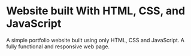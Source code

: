 # Website built With HTML, CSS, and JavaScript
A simple portfolio website built using only HTML, CSS and JavaScript. A fully functional and responsive web page.
